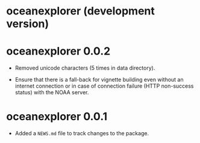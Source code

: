 # oceanexplorer (development version)

# oceanexplorer 0.0.2

* Removed unicode characters (5 times in data directory).

* Ensure that there is a fall-back for vignette building even without an internet connection or in case of connection failure (HTTP non-success status) with the NOAA server.

# oceanexplorer 0.0.1

* Added a `NEWS.md` file to track changes to the package.
